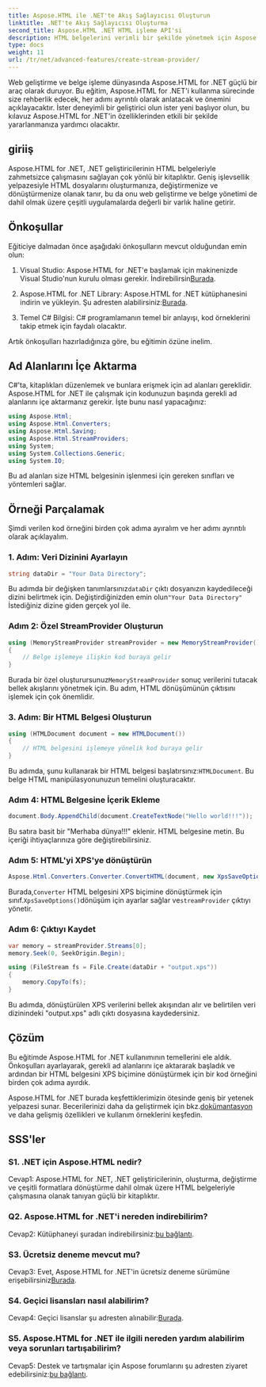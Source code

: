 ```yaml
---
title: Aspose.HTML ile .NET'te Akış Sağlayıcısı Oluşturun
linktitle: .NET'te Akış Sağlayıcısı Oluşturma
second_title: Aspose.HTML .NET HTML işleme API'si
description: HTML belgelerini verimli bir şekilde yönetmek için Aspose.HTML for .NET'i nasıl kullanacağınızı öğrenin. Geliştiriciler için adım adım eğitim.
type: docs
weight: 11
url: /tr/net/advanced-features/create-stream-provider/
---
```

Web geliştirme ve belge işleme dünyasında Aspose.HTML for .NET güçlü bir araç olarak duruyor. Bu eğitim, Aspose.HTML for .NET'i kullanma sürecinde size rehberlik edecek, her adımı ayrıntılı olarak anlatacak ve önemini açıklayacaktır. İster deneyimli bir geliştirici olun ister yeni başlıyor olun, bu kılavuz Aspose.HTML for .NET'in özelliklerinden etkili bir şekilde yararlanmanıza yardımcı olacaktır.

## giriiş

Aspose.HTML for .NET, .NET geliştiricilerinin HTML belgeleriyle zahmetsizce çalışmasını sağlayan çok yönlü bir kitaplıktır. Geniş işlevsellik yelpazesiyle HTML dosyalarını oluşturmanıza, değiştirmenize ve dönüştürmenize olanak tanır, bu da onu web geliştirme ve belge yönetimi de dahil olmak üzere çeşitli uygulamalarda değerli bir varlık haline getirir.

## Önkoşullar

Eğiticiye dalmadan önce aşağıdaki önkoşulların mevcut olduğundan emin olun:

1. Visual Studio: Aspose.HTML for .NET'e başlamak için makinenizde Visual Studio'nun kurulu olması gerekir. İndirebilirsin[Burada](https://visualstudio.microsoft.com/).

2.  Aspose.HTML for .NET Library: Aspose.HTML for .NET kütüphanesini indirin ve yükleyin. Şu adresten alabilirsiniz:[Burada](https://releases.aspose.com/html/net/).

3. Temel C# Bilgisi: C# programlamanın temel bir anlayışı, kod örneklerini takip etmek için faydalı olacaktır.

Artık önkoşulları hazırladığınıza göre, bu eğitimin özüne inelim.

## Ad Alanlarını İçe Aktarma

C#'ta, kitaplıkları düzenlemek ve bunlara erişmek için ad alanları gereklidir. Aspose.HTML for .NET ile çalışmak için kodunuzun başında gerekli ad alanlarını içe aktarmanız gerekir. İşte bunu nasıl yapacağınız:

```csharp
using Aspose.Html;
using Aspose.Html.Converters;
using Aspose.Html.Saving;
using Aspose.Html.StreamProviders;
using System;
using System.Collections.Generic;
using System.IO;
```

Bu ad alanları size HTML belgesinin işlenmesi için gereken sınıfları ve yöntemleri sağlar.

## Örneği Parçalamak

Şimdi verilen kod örneğini birden çok adıma ayıralım ve her adımı ayrıntılı olarak açıklayalım.

### 1. Adım: Veri Dizinini Ayarlayın

```csharp
string dataDir = "Your Data Directory";
```

Bu adımda bir değişken tanımlarsınız`dataDir` çıktı dosyanızın kaydedileceği dizini belirtmek için. Değiştirdiğinizden emin olun`"Your Data Directory"` İstediğiniz dizine giden gerçek yol ile.

### Adım 2: Özel StreamProvider Oluşturun

```csharp
using (MemoryStreamProvider streamProvider = new MemoryStreamProvider())
{
    // Belge işlemeye ilişkin kod buraya gelir
}
```

 Burada bir özel oluşturursunuz`MemoryStreamProvider` sonuç verilerini tutacak bellek akışlarını yönetmek için. Bu adım, HTML dönüşümünün çıktısını işlemek için çok önemlidir.

### 3. Adım: Bir HTML Belgesi Oluşturun

```csharp
using (HTMLDocument document = new HTMLDocument())
{
    // HTML belgesini işlemeye yönelik kod buraya gelir
}
```

 Bu adımda, şunu kullanarak bir HTML belgesi başlatırsınız:`HTMLDocument`. Bu belge HTML manipülasyonunuzun temelini oluşturacaktır.

### Adım 4: HTML Belgesine İçerik Ekleme

```csharp
document.Body.AppendChild(document.CreateTextNode("Hello world!!!"));
```

Bu satıra basit bir "Merhaba dünya!!!" eklenir. HTML belgesine metin. Bu içeriği ihtiyaçlarınıza göre değiştirebilirsiniz.

### Adım 5: HTML'yi XPS'ye dönüştürün

```csharp
Aspose.Html.Converters.Converter.ConvertHTML(document, new XpsSaveOptions(), streamProvider);
```

 Burada,`Converter` HTML belgesini XPS biçimine dönüştürmek için sınıf.`XpsSaveOptions()`dönüşüm için ayarlar sağlar ve`streamProvider` çıktıyı yönetir.

### Adım 6: Çıktıyı Kaydet

```csharp
var memory = streamProvider.Streams[0];
memory.Seek(0, SeekOrigin.Begin);

using (FileStream fs = File.Create(dataDir + "output.xps"))
{
    memory.CopyTo(fs);
}
```

Bu adımda, dönüştürülen XPS verilerini bellek akışından alır ve belirtilen veri dizinindeki "output.xps" adlı çıktı dosyasına kaydedersiniz.

## Çözüm

Bu eğitimde Aspose.HTML for .NET kullanımının temellerini ele aldık. Önkoşulları ayarlayarak, gerekli ad alanlarını içe aktararak başladık ve ardından bir HTML belgesini XPS biçimine dönüştürmek için bir kod örneğini birden çok adıma ayırdık.

 Aspose.HTML for .NET burada keşfettiklerimizin ötesinde geniş bir yetenek yelpazesi sunar. Becerilerinizi daha da geliştirmek için bkz.[dokümantasyon](https://reference.aspose.com/html/net/) ve daha gelişmiş özellikleri ve kullanım örneklerini keşfedin.

## SSS'ler

### S1. .NET için Aspose.HTML nedir?

Cevap1: Aspose.HTML for .NET, .NET geliştiricilerinin, oluşturma, değiştirme ve çeşitli formatlara dönüştürme dahil olmak üzere HTML belgeleriyle çalışmasına olanak tanıyan güçlü bir kitaplıktır.

### Q2. Aspose.HTML for .NET'i nereden indirebilirim?

Cevap2: Kütüphaneyi şuradan indirebilirsiniz:[bu bağlantı](https://releases.aspose.com/html/net/).

### S3. Ücretsiz deneme mevcut mu?

 Cevap3: Evet, Aspose.HTML for .NET'in ücretsiz deneme sürümüne erişebilirsiniz[Burada](https://releases.aspose.com/).

### S4. Geçici lisansları nasıl alabilirim?

 Cevap4: Geçici lisanslar şu adresten alınabilir:[Burada](https://purchase.aspose.com/temporary-license/).

### S5. Aspose.HTML for .NET ile ilgili nereden yardım alabilirim veya sorunları tartışabilirim?

 Cevap5: Destek ve tartışmalar için Aspose forumlarını şu adresten ziyaret edebilirsiniz:[bu bağlantı](https://forum.aspose.com/).